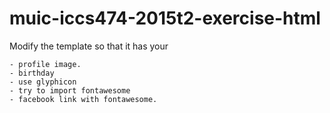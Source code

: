# muic-iccs474-2015t2-exercise-html

Modify the template so that it has your

    - profile image.
    - birthday
    - use glyphicon
    - try to import fontawesome
    - facebook link with fontawesome.
